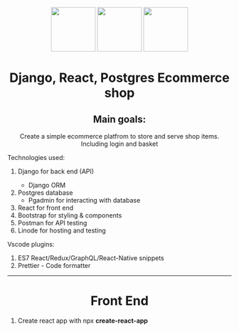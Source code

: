 <p align="center">
  <img height="100" src="https://media.geeksforgeeks.org/wp-content/uploads/20200210175202/django-basics.png">
   <img height="100" src="https://upload.wikimedia.org/wikipedia/commons/thumb/a/a7/React-icon.svg/1024px-React-icon.svg.png">
   <img height="100" src="https://miro.medium.com/v2/resize:fit:4800/format:webp/1*7AOhGDnRL2eyJMUidCHZEA.jpeg">
</p>

<h1 align="center">Django, React, Postgres Ecommerce shop</h1>
<h2 align="center">Main goals:</h2>
<p align="center">Create a simple ecommerce platfrom to store and serve shop items. Including login and basket</p>
<p>Technologies used:</p>
<ol>
  <li>Django for back end (API)</li>
    <ul>
      <li>
        Django ORM
      </li>
    </ul>
  <li>Postgres database
    <ul>
      <li>
        Pgadmin for interacting with database
      </li>
    </ul>
  </li>
  <li>React for front end</li>
  <li>Bootstrap for styling & components</li>
  <li>Postman for API testing</li>
  <li>Linode for hosting and testing</li>
</ol>

<p>Vscode plugins:</p>
<ol>
  <li>ES7 React/Redux/GraphQL/React-Native snippets</li>
  <li>Prettier - Code formatter</li>
</ol>

<hr />

<h1 align="center">Front End</h1>
<ol>
  <li>Create react app with npx <strong>create-react-app</strong></li>
</ol>
